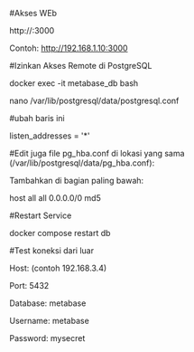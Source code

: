 #Akses WEb

http://<IP-server>:3000

Contoh: http://192.168.1.10:3000

#Izinkan Akses Remote di PostgreSQL

docker exec -it metabase_db bash

nano /var/lib/postgresql/data/postgresql.conf

#ubah baris ini

listen_addresses = '*'

#Edit juga file pg_hba.conf di lokasi yang sama (/var/lib/postgresql/data/pg_hba.conf):

Tambahkan di bagian paling bawah:

host all all 0.0.0.0/0 md5

#Restart Service

docker compose restart db

#Test koneksi dari luar

Host: <IP Server>   (contoh 192.168.3.4)

Port: 5432

Database: metabase

Username: metabase

Password: mysecret
